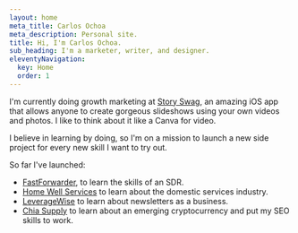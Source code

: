 ```yaml
---
layout: home
meta_title: Carlos Ochoa
meta_description: Personal site.
title: Hi, I'm Carlos Ochoa.
sub_heading: I'm a marketer, writer, and designer.
eleventyNavigation:
  key: Home
  order: 1
---
```


I'm currently doing growth marketing at <a href="https://www.storyswag.co" target="_blank">Story Swag</a>, an amazing iOS app that allows anyone to create gorgeous slideshows using your own videos and photos. I like to think about it like a Canva for video.

I believe in learning by doing, so I'm on a mission to launch a new side project for every new skill I want to try out.

So far I've launched:
- <a href="https://www.fastforwarder.co" target="_blank">FastForwarder</a>, to learn the skills of an SDR.
- <a href="https://www.homewellmaid.com" target="_blank">Home Well Services</a> to learn about the domestic services industry.
- <a href="https://www.leveragewise.ai" target="_blank">LeverageWise</a> to learn about newsletters as a business.
- <a href="https://chia.supply" target="_blank">Chia Supply</a> to learn about an emerging cryptocurrency and put my SEO skills to work.

